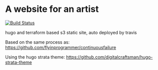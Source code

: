# A website for an artist

[![Build Status](https://travis-ci.org/webframp/indiarose.horse.svg?branch=master)](https://travis-ci.org/webframp/indiarose.horse)

hugo and terraform based s3 static site, auto deployed by travis

Based on the same process as: https://github.com/flyinprogrammer/continuousfailure

Using  the hugo strata theme: https://github.com/digitalcraftsman/hugo-strata-theme
